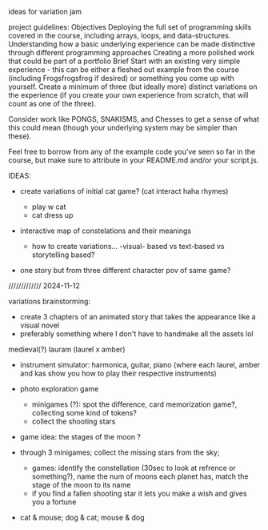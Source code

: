 ideas for variation jam

project guidelines: Objectives
Deploying the full set of programming skills covered in the course, including arrays, loops, and data-structures.
Understanding how a basic underlying experience can be made distinctive through different programming approaches
Creating a more polished work that could be part of a portfolio
Brief
Start with an existing very simple experience - this can be either a fleshed out example from the course (including Frogsfrogsfrog if desired) or something you come up with yourself. Create a minimum of three (but ideally more) distinct variations on the experience (if you create your own experience from scratch, that will count as one of the three).

Consider work like PONGS, SNAKISMS, and Chesses to get a sense of what this could mean (though your underlying system may be simpler than these).

Feel free to borrow from any of the example code you’ve seen so far in the course, but make sure to attribute in your README.md and/or your script.js.

IDEAS:
- create variations of initial cat game? (cat interact haha rhymes)
    - play w cat
    - cat dress up 

- interactive map of constelations and their meanings
    - how to create variations...
        -visual- based vs text-based vs storytelling based?

- one story but from three different character pov of same game?

/////////////
2024-11-12

variations brainstorming:

- create 3 chapters of an animated story that takes the appearance like a visual novel
- preferably something where I don't have to handmake all the assets lol

medieval(?) lauram (laurel x amber)
- instrument simulator: harmonica, guitar, piano
(where each laurel, amber and kas show you how to play their respective instruments)

- photo exploration game
    - minigames (?): spot the difference, card memorization game?, collecting some kind of tokens?
    - collect the shooting stars

- game idea: the stages of the moon ? 
- through 3 minigames; collect the missing stars from the sky; 
    - games: identify the constellation (30sec to look at refrence or something?), name the num of moons each planet has, match the stage of the moon to its name
    - if you find a fallen shooting star it lets you make a wish and gives you a fortune
    
- cat & mouse; dog & cat; mouse & dog
